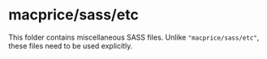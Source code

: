 # macprice/sass/etc

This folder contains miscellaneous SASS files. Unlike `"macprice/sass/etc"`, these files
need to be used explicitly.
